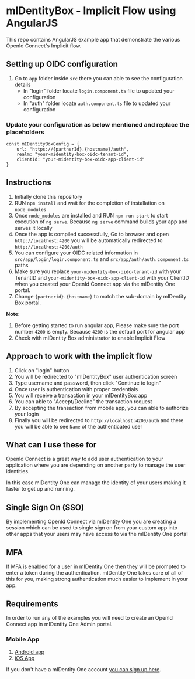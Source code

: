 # mIDentityBox - Implicit Flow using AngularJS

This repo contains AngularJS example app that demonstrate the various OpenId Connect's Implicit flow.

## Setting up OIDC configuration
1. Go to `app` folder inside `src` there you can able to see the configuration details
    * In "login" folder locate `login.component.ts` file to updated your configuration
    * In "auth" folder locate `auth.component.ts` file to updated your configuration

### Update your configuration as below mentioned and replace the placeholders
```
const mIDentityBoxConfig = {
    url: "https://{partnerId}.{hostname}/auth",
    realm: "your-midentity-box-oidc-tenant-id",
    clientId: "your-midentity-box-oidc-app-client-id"
}
```

## Instructions
1. Initially clone this repository
2. RUN `npm install` and wait for the completion of installation on `node_modules`
3. Once `node_modules` are installed and RUN `npm run start` to start execution of `ng serve`. Because `ng serve` command builds your app and serves it locally
4. Once the app is compiled successfully, Go to browser and open `http://localhost:4200` you will be automatically redirected to `http://localhost:4200/auth`
5. You can configure your OIDC related information in ```src/app/login/login.component.ts``` and ```src/app/auth/auth.component.ts``` paths
6. Make sure you replace `your-midentity-box-oidc-tenant-id` with your TenantID and `your-midentity-box-oidc-app-client-id` with your ClientID  when you created your OpenId Connect app via the mIDentity One portal.
7. Change `{partnerid}.{hostname}` to match the sub-domain by mIDentity Box portal.

**Note:**
1. Before getting started to run angular app, Please make sure the port number `4200` is empty. Because `4200` is the default port for angular app
2. Check with mIDentity Box administrator to enable Implicit Flow

## Approach to work with the implicit flow
1. Click on "login" button
2. You will be redirected to "mIDentityBox" user authentication screen
3. Type username and password, then click "Continue to login"
4. Once user is authentication with proper credentials
5. You will receive a transaction in your mIDentityBox app
6. You can able to "Accept/Decline" the transaction request
7. By accepting the transaction from mobile app, you can able to authorize your login
8. Finally you will be redirected to `http://localhost:4200/auth` and there you will be able to see `Name` of the authenticated user

## What can I use these for
OpenId Connect is a great way to add user authentication to your application where you are depending on another party to manage the user identities.

In this case mIDentity One can manage the identity of your users making it faster to get up and running.

## Single Sign On (SSO)
By implementing OpenId Connect via mIDentity One you are creating a session which can be used to single sign on from your custom app into other apps that your users may have access to via the mIDentity One portal

## MFA
If MFA is enabled for a user in mIDentity One then they will be prompted to enter a token during the authentication. mIDentity One takes care of all of this for you, making strong authentication much easier to implement in your app.

## Requirements
In order to run any of the examples you will need to create an OpenId Connect app in mIDentity One Admin portal.

### Mobile App
1. [Android app](https://play.google.com/store/apps/details?id=com.kobil.mIdentity.box)
2. [iOS App](https://apps.apple.com/us/app/midentity-box/id1534159545)


If you don't have a mIDentity One account [you can sign up here](https://midentitybox.com/selfenrollment).
